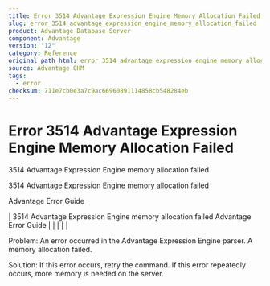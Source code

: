 ```yaml
---
title: Error 3514 Advantage Expression Engine Memory Allocation Failed
slug: error_3514_advantage_expression_engine_memory_allocation_failed
product: Advantage Database Server
component: Advantage
version: "12"
category: Reference
original_path_html: error_3514_advantage_expression_engine_memory_allocation_failed.htm
source: Advantage CHM
tags:
  - error
checksum: 711e7cb0e3a7c9ac66960891114858cb548284eb
---
```


# Error 3514 Advantage Expression Engine Memory Allocation Failed

3514 Advantage Expression Engine memory allocation failed

3514 Advantage Expression Engine memory allocation failed

Advantage Error Guide

| 3514 Advantage Expression Engine memory allocation failed  Advantage Error Guide |  |  |  |  |

Problem: An error occurred in the Advantage Expression Engine parser. A memory allocation failed.

Solution: If this error occurs, retry the command. If this error repeatedly occurs, more memory is needed on the server.
